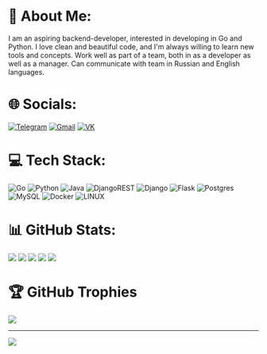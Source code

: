 # 💫 About Me:
I am an aspiring backend-developer, interested in developing in Go and Python. I love clean and beautiful code, and I'm always willing to learn new tools and concepts. Work well as part of a team, both in as a developer as well as a manager. Can communicate with team in Russian and English languages.

# 🌐 Socials:
[![Telegram](https://img.shields.io/badge/Telegram-2CA5E0?style=flat&logo=telegram&logoColor=white)](https://t.me/Vldmr11) [![Gmail](https://img.shields.io/badge/Gmail-D14836?style=flat&logo=gmail&logoColor=white)](mailto:vladimir314v@gmail.com) [![VK](https://img.shields.io/badge/вконтакте-%232E87FB.svg?&style=flat&logo=vk&logoColor=white)](https://vk.com/vladimir31415)

# 💻 Tech Stack:
![Go](https://img.shields.io/badge/go-%2300ADD8.svg?style=flat&logo=go&logoColor=white) ![Python](https://img.shields.io/badge/python-3670A0?style=flat&logo=python&logoColor=ffdd54) ![Java](https://img.shields.io/badge/java-%23ED8B00.svg?style=flat&logo=java&logoColor=white) ![DjangoREST](https://img.shields.io/badge/DJANGO-REST-ff1709?style=flat&logo=django&logoColor=white&color=ff1709&labelColor=gray) ![Django](https://img.shields.io/badge/django-%23092E20.svg?style=flat&logo=django&logoColor=white) ![Flask](https://img.shields.io/badge/flask-%23000.svg?style=flat&logo=flask&logoColor=white) ![Postgres](https://img.shields.io/badge/postgres-%23316192.svg?style=flat&logo=postgresql&logoColor=white) ![MySQL](https://img.shields.io/badge/mysql-%2300f.svg?style=flat&logo=mysql&logoColor=white) ![Docker](https://img.shields.io/badge/docker-%230db7ed.svg?style=flat&logo=docker&logoColor=white) ![LINUX](https://img.shields.io/badge/Linux-FCC624?style=flat&logo=linux&logoColor=black)

# 📊 GitHub Stats:
![](http://github-profile-summary-cards.vercel.app/api/cards/profile-details?username=profectus200&theme=blue_green)
![](http://github-profile-summary-cards.vercel.app/api/cards/repos-per-language?username=profectus200&theme=blue_green)
![](http://github-profile-summary-cards.vercel.app/api/cards/most-commit-language?username=profectus200&theme=blue_green)
![](http://github-profile-summary-cards.vercel.app/api/cards/stats?username=profectus200&theme=blue_green)
![](http://github-profile-summary-cards.vercel.app/api/cards/productive-time?username=profectus200&theme=blue_green&utcOffset=8)

# 🏆 GitHub Trophies
![](https://github-profile-trophy.vercel.app/?username=profectus200&theme=algolia&no-frame=true&no-bg=true&margin-w=4&column=-1)

---
[![](https://visitcount.itsvg.in/api?id=profectus200&icon=3&color=6)](https://visitcount.itsvg.in)

